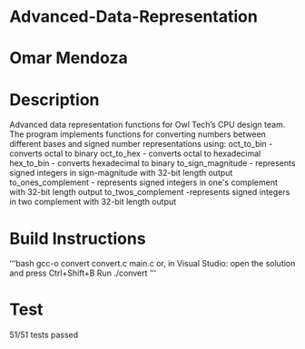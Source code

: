 # Advanced-Data-Representation

# Omar Mendoza

# Description
Advanced data representation functions for Owl Tech’s CPU design team.
The program implements functions for converting numbers between different bases and signed number representations using:
oct_to_bin - converts octal to binary
oct_to_hex - converts octal to hexadecimal
hex_to_bin - converts hexadecimal to binary
to_sign_magnitude - represents signed integers in sign-magnitude with 32-bit length output
to_ones_complement - represents signed integers in one's complement with 32-bit length output
to_twos_complement -represents signed integers in two complement with 32-bit length output

# Build Instructions
‘‘‘bash
gcc-o convert convert.c main.c
or, in Visual Studio: open the solution and press Ctrl+Shift+B
Run
./convert
‘‘‘
# Test
51/51 tests passed

